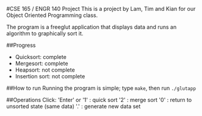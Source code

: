 #CSE 165 / ENGR 140 Project
This is a project by Lam, Tim and Kian for our Object Oriented Programming class.

The program is a freeglut application that displays data and runs an algorithm to graphically sort it.

##Progress
- Quicksort: complete
- Mergesort: complete
- Heapsort: not complete
- Insertion sort: not complete

##How to run
Running the program is simple; type `make`, then run `./glutapp`

##Operations
Click:
	'Enter' or '1'	:	quick sort
	'2'				:	merge sort
	'0'				:	return to unsorted state (same data)
	'.'				:	generate new data set

